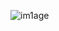 ![im1age](https://user-images.githubusercontent.com/110754161/204139327-82fc8fb2-225c-4bc2-9094-2105b9b1b883.png)
